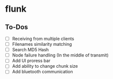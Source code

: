 # flunk

## To-Dos

- [ ] Receiving from multiple clients
- [ ] Filenames similarity matching
- [ ] Search MD5 Hash
- [ ] Node failure handling (In the middle of transmit)
- [ ] Add UI proress bar
- [ ] Add ability to change chunk size
- [ ] Add bluetooth communication
